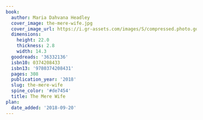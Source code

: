 ```yaml
---
book:
  author: Maria Dahvana Headley
  cover_image: the-mere-wife.jpg
  cover_image_url: https://i.gr-assets.com/images/S/compressed.photo.goodreads.com/books/1517581442l/36332136._SX98_.jpg
  dimensions:
    height: 22.0
    thickness: 2.8
    width: 14.3
  goodreads: '36332136'
  isbn10: 0374208433
  isbn13: '9780374208431'
  pages: 308
  publication_year: '2018'
  slug: the-mere-wife
  spine_color: '#de7454'
  title: The Mere Wife
plan:
  date_added: '2018-09-20'
---
```

